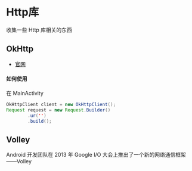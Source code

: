 # Http库
收集一些 Http 库相关的东西

## OkHttp

* [官网](http://square.github.io/okhttp/)

#### 如何使用

在 MainActivity

```java
OkHttpClient client = new OkHttpClient();
Request request = new Request.Builder()
		.ur('')
		.build();
```


## Volley

Android 开发团队在 2013 年 Google I/O 大会上推出了一个新的网络通信框架——Volley




